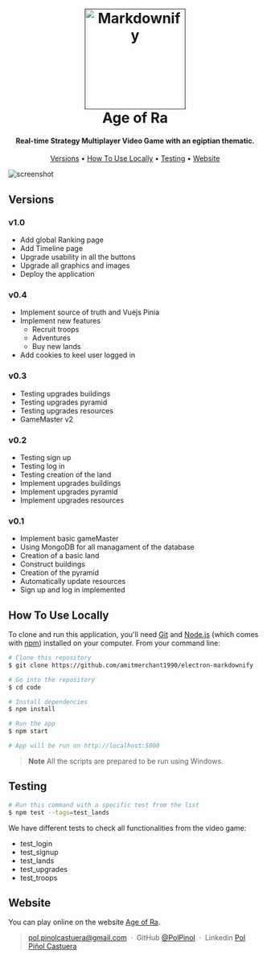 <h1 align="center">
  <br>
  <a href=""><img src="https://i.imgur.com/xwWKLXe.png" alt="Markdownify" width="200"></a>
  <br>
  Age of Ra
  <br>
</h1>

<h4 align="center">Real-time Strategy Multiplayer Video Game with an egiptian thematic.</h4>

<p align="center">
  <a href="#versions">Versions</a> •
  <a href="#how-to-use-locally">How To Use Locally</a> •
  <a href="#testing">Testing</a> •
  <a href="#website">Website</a>
</p>

![screenshot](https://i.imgur.com/YYb4ZGR.jpg)

## Versions
### v1.0
* Add global Ranking page
* Add Timeline page
* Upgrade usability in all the buttons
* Upgrade  all graphics and images
* Deploy the application

### v0.4
* Implement source of truth and Vuejs Pinia
* Implement new features
    - Recruit troops
    - Adventures
    - Buy new lands
* Add cookies to keel user logged in

### v0.3
* Testing upgrades buildings
* Testing upgrades pyramid
* Testing upgrades resources
* GameMaster v2

### v0.2
* Testing sign up
* Testing log in
* Testing creation of the land
* Implement upgrades buildings
* Implement upgrades pyramid
* Implement upgrades resources

### v0.1
* Implement basic gameMaster
* Using MongoDB for all managament of the database
* Creation of a basic land
* Construct buildings
* Creation of the pyramid
* Automatically update resources
* Sign up and log in implemented

## How To Use Locally

To clone and run this application, you'll need [Git](https://git-scm.com) and [Node.js](https://nodejs.org/en/download/) (which comes with [npm](http://npmjs.com)) installed on your computer. From your command line:

```bash
# Clone this repository
$ git clone https://github.com/amitmerchant1990/electron-markdownify

# Go into the repository
$ cd code

# Install dependencies
$ npm install

# Run the app
$ npm start

# App will be run on http://localhost:5000
```

> **Note**
> All the scripts are prepared to be run using Windows.

## Testing
```bash
# Run this command with a specific test from the list
$ npm test --tags=test_lands
```
We have different tests to check all functionalities from the video game:

* test_login
* test_signup
* test_lands
* test_upgrades
* test_troops


## Website

You can play online on the website [Age of Ra](https://age-of-ra.herokuapp.com).


> pol.pinolcastuera@gmail.com &nbsp;&middot;&nbsp;
> GitHub [@PolPinol](https://github.com/polpinol) &nbsp;&middot;&nbsp;
> Linkedin [Pol Piñol Castuera](https://www.linkedin.com/in/polpinol/)





